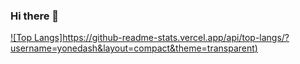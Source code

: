 ### Hi there 👋

[![Top Langs]https://github-readme-stats.vercel.app/api/top-langs/?username=yonedash&layout=compact&theme=transparent)](https://github.com/anuraghazra/github-readme-stats)

<!--
**YONEDASH/YONEDASH** is a ✨ _special_ ✨ repository because its `README.md` (this file) appears on your GitHub profile.

Here are some ideas to get you started:

- 🔭 I’m currently working on ...
- 🌱 I’m currently learning ...
- 👯 I’m looking to collaborate on ...
- 🤔 I’m looking for help with ...
- 💬 Ask me about ...
- 📫 How to reach me: ...
- 😄 Pronouns: ...
- ⚡ Fun fact: ...
-->
